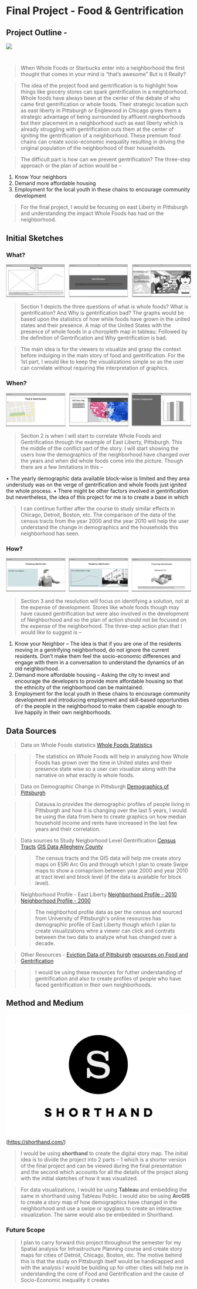 # Final Project - **Food & Gentrification**

## Project Outline - 

<div class='tableauPlaceholder' id='viz1581275187907' style='position: relative'><noscript><a href='#'><img alt=' ' src='https:&#47;&#47;public.tableau.com&#47;static&#47;images&#47;9T&#47;9TK3QSF3Q&#47;1_rss.png' style='border: none' /></a></noscript><object class='tableauViz'  style='display:none;'><param name='host_url' value='https%3A%2F%2Fpublic.tableau.com%2F' /> <param name='embed_code_version' value='3' /> <param name='path' value='shared&#47;9TK3QSF3Q' /> <param name='toolbar' value='yes' /><param name='static_image' value='https:&#47;&#47;public.tableau.com&#47;static&#47;images&#47;9T&#47;9TK3QSF3Q&#47;1.png' /> <param name='animate_transition' value='yes' /><param name='display_static_image' value='yes' /><param name='display_spinner' value='yes' /><param name='display_overlay' value='yes' /><param name='display_count' value='yes' /><param name='filter' value='publish=yes' /></object></div>                
<script type='text/javascript'>                    
  var divElement = document.getElementById('viz1581275187907');                    
  var vizElement = divElement.getElementsByTagName('object')[0];                    
  if ( divElement.offsetWidth > 800 ) { vizElement.style.width='1366px';vizElement.style.height='795px';} else if ( divElement.offsetWidth > 500 ) { vizElement.style.width='1366px';vizElement.style.height='795px';} else { vizElement.style.width='100%';vizElement.style.height='727px';}                     
  var scriptElement = document.createElement('script');                    
  scriptElement.src = 'https://public.tableau.com/javascripts/api/viz_v1.js';                    vizElement.parentNode.insertBefore(scriptElement, vizElement);                
</script>

#  
> When Whole Foods or Starbucks enter into a neighborhood the first thought that comes in your mind is “that’s awesome” But is it Really?

> The idea of the project food and gentrification is to highlight how things like grocery stores can spark gentrification in a neighborhood. Whole foods have always been at the center of the debate of who came first gentrification or whole foods. Their strategic location such as east liberty in Pittsburgh or Englewood in Chicago gives them a strategic advantage of being surrounded by affluent neighborhoods but their placement in a neighborhood such as east liberty which is already struggling with gentrification outs them at the center of igniting the gentrification of a neighborhood. These premium food chains can create socio-economic inequality resulting in driving the original population of the neighborhood of their households.

> The difficult part is how can we prevent gentrification? The three-step approach or the plan of action would be – 

1.	Know Your neighbors 
2.	Demand more affordable housing 
3.	Employment for the local youth in these chains to encourage community development

> For the final project, I would be focusing on east Liberty in Pittsburgh and understanding the impact Whole Foods has had on the neighborhood.

## Initial Sketches

### What?
![Introduction](part1.png)

> Section 1 depicts the three questions of what is whole foods? What is gentrification? And Why is gentrification bad? The graphs would be based upon the statistics of how while foods have grown in the united states and their presence. A map of the United States with the presence of whole foods in a choropleth map in tableau. Followed by the definition of Gentrification and Why gentrification is bad.

> The main idea is for the viewers to visualize and grasp the context before indulging in the main story of food and gentrification. For the 1st part, I would like to keep the visualizations simple so as the user can correlate without requiring the interpretation of graphics.

### When?
![Middle](part2.png)

> Section 2 is when I will start to correlate Whole Foods and Gentrification through the example of East Liberty, Pittsburgh. This the middle of the conflict part of the story. I will start showing the users how the demographics of the neighborhood have changed over the years and when did whole foods come into the picture. Though there are a few limitations in this – 

•	The yearly demographic data available block-wise is limited and they area understudy was on the verge of gentrification and whole foods just ignited the whole process. 
•	There might be other factors involved in gentrification but nevertheless, the idea of this project for me is to create a base in which 

> I can continue further after the course to study similar effects in Chicago, Detroit, Boston, etc. 
The comparison of the data of the census tracts from the year 2000 and the year 2010 will help the user understand the change in demographics and the households this neighborhood has seen.

### How?
![Resolution](part3.png)

> Section 3 and the resolution will focus on identifying a solution, not at the expense of development. Stores like whole foods though may have caused gentrification but were also involved in the development of Neighborhood and so the plan of action should not be focused on the expense of the neighborhood. The three-step action plan that I would like to suggest is –

1.	Know your Neighbor – The idea is that if you are one of the residents moving in a gentrifying neighborhood, do not ignore the current residents. Don’t make them feel the socio-economic differences and engage with them in a conversation to understand the dynamics of an old neighborhood.
2.	Demand more affordable housing – Asking the city to invest and encourage the developers to provide more affordable housing so that the ethnicity of the neighborhood can be maintained.
3.	Employment for the local youth in these chains to encourage community development and introducing employment and skill-based opportunities of r the people in the neighborhood to make them capable enough to live happily in their own neighborhoods.


## Data Sources

> Data on Whole Foods statistics
> [Whole Foods Statistics](https://www.statista.com/statistics/258682/whole-foods-markets-number-of-stores-worldwide/)

>> The statistics on Whole Foods will help in analyzing how Whole Foods has grown over the time in United states and their presence state wise so a user can visualize along with the narrative on what exactly is whole foods.

> Data on Demographic Change in Pittsburgh
> [Demographics of Pittsburgh](https://datausa.io/profile/geo/pittsburgh-pa/)

>> Datausa.io provides the demographic profiles of people living in Pittsburgh and how it is changing over the last 5 years, I would be using the data from here to create graphics on how median household income and rents have increased in the last few years and their correlation.

> Data sources to Study Neigborhood Level Gentrification
> [Census Tracts](https://catalog.data.gov/dataset/pgh-snap)
> [GIS Data Allegheny County](https://www.alleghenycounty.us/gis/get-gis-data.aspx)

>> The census tracts and the GIS data will help me create story maps on ESRI Arc Gis and through which I plan to create Swipe maps to show a comaprison between year 2000 and year 2010 at tract level and block level (if the data is available for block level). 

> Neighborhood Profile - East Liberty
> [Neighborhood Profile - 2010](https://ucsur.pitt.edu/files/census/UCSUR_SF1_NeighborhoodProfiles_July2011.pdf)
> [Neighborhood Profile - 2000](https://ucsur.pitt.edu/files/census/NeighborhoodProfiles6-02.pdf)

>> The neighborhod profile data as per the census and sourced from University of Pittsburgh's online resources has demographic profile of East Liberty though which I plan to create visualizations whre a viewer can click and contrats between the two data to analyze what has changed over a decade.


> Other Resources - 
> [Eviction Data of Pittsburgh](https://eviction-lab-data-downloads.s3.amazonaws.com/PA/all.csv)
> [resources on Food and Gentrification](https://www.smartcitiesdive.com/ex/sustainablecitiescollective/whole-foods-lewis-and-clark-gentrification/181221/)

>> I would be using these resources for futher understanding of gentrification and also to create profiles of people who have faced gentrification in their own neighborhoods.

## Method and Medium 

![SHorthand](Shorthand-logo.gif)(https://shorthand.com/)


> I would be using **shorthand** to create the digital story map. The initial idea is to divide the project into 2 parts – 1 which is a shorter version of the final project and can be viewed during the final presentation and the second which accounts for all the details of the project along with the initial sketches of how it was visualized.

> For data visualizations, I would be using **Tableau** and embedding the same in shorthand using Tableau Public. I would also be using **ArcGIS** to create a story map of how demographics have changed in the neighborhood and use a swipe or spyglass to create an interactive visualization. The same would also be embedded in Shorthand.

### Future Scope

> I plan to carry forward this project throughout the semester for my Spatial analysis for Infrastructure Planning course and create story maps for cities of Detroit, Chicago, Boston, etc. The motive behind this is that the study on Pittsburgh itself would be handicapped and with the analysis I would be building up for other cities will help me in understanding the core of Food and Gentrification and the cause of Socio-Economic inequality it creates
